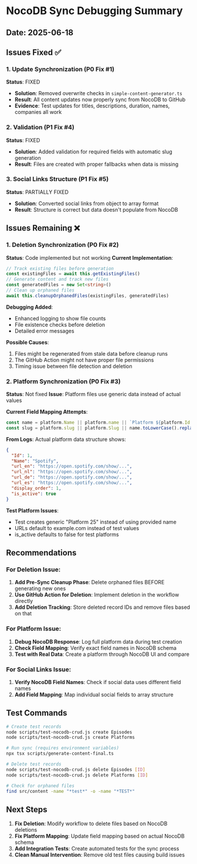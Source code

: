 # NocoDB Sync Debugging Summary

## Date: 2025-06-18

## Issues Fixed ✅

### 1. Update Synchronization (P0 Fix #1)
**Status**: FIXED
- **Solution**: Removed overwrite checks in `simple-content-generator.ts`
- **Result**: All content updates now properly sync from NocoDB to GitHub
- **Evidence**: Test updates for titles, descriptions, duration, names, companies all work

### 2. Validation (P1 Fix #4)
**Status**: FIXED
- **Solution**: Added validation for required fields with automatic slug generation
- **Result**: Files are created with proper fallbacks when data is missing

### 3. Social Links Structure (P1 Fix #5)
**Status**: PARTIALLY FIXED
- **Solution**: Converted social links from object to array format
- **Result**: Structure is correct but data doesn't populate from NocoDB

## Issues Remaining ❌

### 1. Deletion Synchronization (P0 Fix #2)
**Status**: Code implemented but not working
**Current Implementation**:
```typescript
// Track existing files before generation
const existingFiles = await this.getExistingFiles()
// Generate content and track new files
const generatedFiles = new Set<string>()
// Clean up orphaned files
await this.cleanupOrphanedFiles(existingFiles, generatedFiles)
```

**Debugging Added**:
- Enhanced logging to show file counts
- File existence checks before deletion
- Detailed error messages

**Possible Causes**:
1. Files might be regenerated from stale data before cleanup runs
2. The GitHub Action might not have proper file permissions
3. Timing issue between file detection and deletion

### 2. Platform Synchronization (P0 Fix #3)
**Status**: Not fixed
**Issue**: Platform files use generic data instead of actual values

**Current Field Mapping Attempts**:
```typescript
const name = platform.Name || platform.name || `Platform ${platform.Id || platform.id}`
const slug = platform.slug || platform.Slug || name.toLowerCase().replace(/[^a-z0-9-]/g, '-')
```

**From Logs**: Actual platform data structure shows:
```json
{
  "Id": 1,
  "Name": "Spotify",
  "url_en": "https://open.spotify.com/show/...",
  "url_nl": "https://open.spotify.com/show/...",
  "url_de": "https://open.spotify.com/show/...",
  "url_es": "https://open.spotify.com/show/...",
  "display_order": 1,
  "is_active": true
}
```

**Test Platform Issues**:
- Test creates generic "Platform 25" instead of using provided name
- URLs default to example.com instead of test values
- is_active defaults to false for test platforms

## Recommendations

### For Deletion Issue:
1. **Add Pre-Sync Cleanup Phase**: Delete orphaned files BEFORE generating new ones
2. **Use GitHub Action for Deletion**: Implement deletion in the workflow directly
3. **Add Deletion Tracking**: Store deleted record IDs and remove files based on that

### For Platform Issue:
1. **Debug NocoDB Response**: Log full platform data during test creation
2. **Check Field Mapping**: Verify exact field names in NocoDB schema
3. **Test with Real Data**: Create a platform through NocoDB UI and compare

### For Social Links Issue:
1. **Verify NocoDB Field Names**: Check if social data uses different field names
2. **Add Field Mapping**: Map individual social fields to array structure

## Test Commands

```bash
# Create test records
node scripts/test-nocodb-crud.js create Episodes
node scripts/test-nocodb-crud.js create Platforms

# Run sync (requires environment variables)
npx tsx scripts/generate-content-final.ts

# Delete test records
node scripts/test-nocodb-crud.js delete Episodes [ID]
node scripts/test-nocodb-crud.js delete Platforms [ID]

# Check for orphaned files
find src/content -name "*test*" -o -name "*TEST*"
```

## Next Steps

1. **Fix Deletion**: Modify workflow to delete files based on NocoDB deletions
2. **Fix Platform Mapping**: Update field mapping based on actual NocoDB schema
3. **Add Integration Tests**: Create automated tests for the sync process
4. **Clean Manual Intervention**: Remove old test files causing build issues